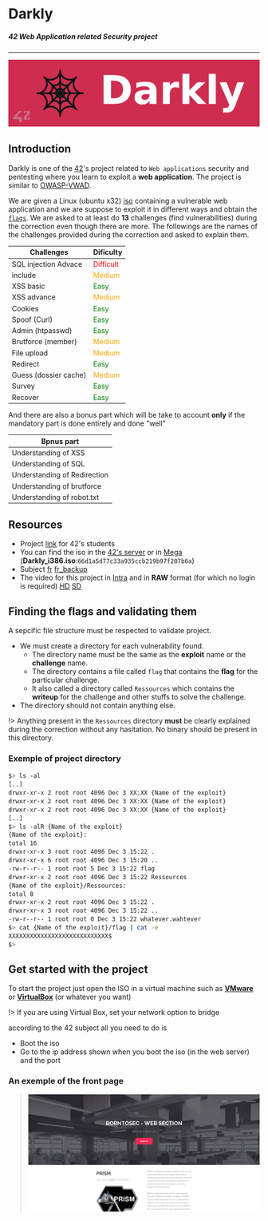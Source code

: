 # Darkly
##### 42 Web Application related Security project
----
![darkly header](/.resources/images/42/main_header.png)

## Introduction

Darkly is one of the [42](https://42.fr/en/homepage/)'s project related to `Web applications` security and pentesting where you learn to exploit a **web application**. The project is similar to [OWASP-VWAD](https://owasp.org/www-project-vulnerable-web-applications-directory/).

We are given a Linux (ubuntu x32) [iso](https://mega.nz/file/6f4UEKBZ#iYNQUcUIr3nsCDvsSNm2-Nhpm76L-L4QdRfsGKx0VFA) containing a vulnerable web application and we are suppose to exploit it in different ways and obtain the [`flags`](https://startacybercareer.com/what-is-a-cybersecurity-capture-the-flag/). We are asked to at least do **13** challenges (find vulnerabilities) during the correction even though there are more. The followings are the names of the challenges provided during the correction and asked to explain them.


|Challenges| Dificulty |
|--|--|
|SQL injection Advace|<span style="color : red">Difficult</span>|
|include|<span style="color : orange">Medium</span>|
|XSS basic| <span style="color : green">Easy</span> |
|XSS advance| <span style="color : orange">Medium</span> |
|Cookies|<span style="color : green">Easy</span>|
|Spoof (Curl)|<span style="color : green">Easy</span>|
|Admin (htpasswd)|<span style="color : green">Easy</span>|
|Brutforce (member)|<span style="color : orange">Medium</span>|
|File upload|<span style="color : orange">Medium</span>|
|Redirect|<span style="color : green">Easy</span>|
|Guess (dossier cache)|<span style="color : orange">Medium</span>|
|Survey|<span style="color : green">Easy</span>|
|Recover|<span style="color : green">Easy</span>|

And there are also a bonus part which will be take to account **only** if the mandatory part is done entirely and done "well"

|Bpnus part|
|--|
|Understanding of XSS|
|Understanding of SQL|
|Understanding of Redirection|
|Understanding of brutforce|
|Understanding of robot.txt|

## Resources

- Project [link](https://projects.intra.42.fr/projects/42cursus-darkly) for 42's students
- You can find the iso in the [42's server](https://projects.intra.42.fr/uploads/document/document/2439/Darkly_i386.iso) or in [Mega](https://mega.nz/file/6f4UEKBZ#iYNQUcUIr3nsCDvsSNm2-Nhpm76L-L4QdRfsGKx0VFA) (**Darkly_i386.iso**:`66d1a5d77c33a935ccb219b97f207b6a`)
- Subject [fr](https://cdn.intra.42.fr/pdf/pdf/15606/fr.subject.pdf) [fr_backup](/.resources/subject/fr/fr.darkly.pdf)
- The video for this project in [Intra](https://elearning.intra.42.fr/notions/darkly/subnotions/darkly/videos/darkly) and in **RAW** format (for which no login is required) [HD](https://cdn.intra.42.fr/video/video/405/_projet__darkLy.mp4) [SD](https://cdn.intra.42.fr/video/video/405/low_d__projet__darkLy.mp4)

## Finding the flags and validating them

A sepcific file structure must be respected to validate project.
- We must create a directory for each vulnerability found.
  - The directory name must be the same as the **exploit** name or the **challenge** name.
  - The directory contains a file called `flag` that contains the **flag** for the particular challenge.
  - It also called a directory called `Ressources` which contains the **writeup** for the challenge and other stuffs to solve the challenge.
- The directory should not contain anything else.

!> Anything present in the `Ressources` directory **must** be clearly explained during the correction without any hasitation. No binary should be present in this directory.

### Exemple of project directory
```bash
$> ls -al
[..]
drwxr-xr-x 2 root root 4096 Dec 3 XX:XX {Name of the exploit}
drwxr-xr-x 2 root root 4096 Dec 3 XX:XX {Name of the exploit}
drwxr-xr-x 2 root root 4096 Dec 3 XX:XX {Name of the exploit}
[..]
$> ls -alR {Name of the exploit}
{Name of the exploit}:
total 16
drwxr-xr-x 3 root root 4096 Dec 3 15:22 .
drwxr-xr-x 6 root root 4096 Dec 3 15:20 ..
-rw-r--r-- 1 root root 5 Dec 3 15:22 flag
drwxr-xr-x 2 root root 4096 Dec 3 15:22 Ressources
{Name of the exploit}/Ressources:
total 8
drwxr-xr-x 2 root root 4096 Dec 3 15:22 .
drwxr-xr-x 3 root root 4096 Dec 3 15:22 ..
-rw-r--r-- 1 root root 0 Dec 3 15:22 whatever.wahtever
$> cat {Name of the exploit}/flag | cat -e
XXXXXXXXXXXXXXXXXXXXXXXXXXXX$
$>
```

## Get started with the project

To start the project just open the ISO in a virtual machine such as [**VMware**](https://www.vmware.com/) or [**VirtualBox**](https://www.virtualbox.org/) (or whatever you want)

!> If you are using Virtual Box, set your network option to bridge

according to the 42 subject all you need to do is

- Boot the iso
- Go to the ip address shown when you boot the iso (in the web server) and the port

### An exemple of the front page

> ![home page exemple](/.resources/images/hope_page_exemple.png)